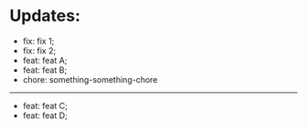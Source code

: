 # Updates:

- fix: fix 1;
- fix: fix 2;
- feat: feat A;
- feat: feat B;
- chore: something-something-chore

---

- feat: feat C;
- feat: feat D;
